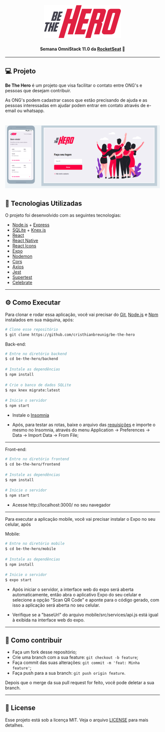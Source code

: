 <h1 align="center">
    <img alt="Be The Hero" title="Be The Hero" src=".github/logo.svg" width="250px" />
</h1>

<h4 align="center">
	Semana OmniStack 11.0 da <a href="https://rocketseat.com.br/">RocketSeat</a> 🚀
</h4>

---

## 💻 Projeto

**Be The Hero** é um projeto que visa facilitar o contato entre ONG's e pessoas que desejam contribuir.

As ONG's podem cadastrar casos que estão precisando de ajuda e as pessoas interessadas em ajudar podem entrar em contato através de e-email ou whatsapp.

<h1 align="center">
  <img alt="Tela de Login" title="Tela de Login" src=".github/projeto.png"/>
</h1>

## 🚀 Tecnologias Utilizadas

O projeto foi desenvolvido com as seguintes tecnologias:

- [Node.js](https://nodejs.org) + [Express](https://expressjs.com/)
- [SQLite](https://www.sqlite.org/index.html) + [Knex.js](http://knexjs.org/)
- [React](https://reactjs.org)
- [React Native](https://reactnative.dev/)
- [React Icons](https://www.npmjs.com/package/react-icons)
- [Expo](https://expo.io/)
- [Nodemon](https://www.npmjs.com/package/nodemon)
- [Cors](https://www.npmjs.com/package/cors)
- [Axios](https://github.com/axios/axios)
- [Jest](https://jestjs.io)
- [Supertest](https://www.npmjs.com/package/supertest)
- [Celebrate](https://www.npmjs.com/package/celebrate)

---

## ⚙️ Como Executar 

Para clonar e rodar essa aplicação, você vai precisar do [Git](https://git-scm.com), [Node.js](https://nodejs.org) e [Npm](https://www.npmjs.com/) instalados em sua máquina, após:

```bash
# Clone esse repositório
$ git clone https://github.com/cristhianbreunig/be-the-hero
```

Back-end:
```bash
# Entre no diretório backend
$ cd be-the-hero/backend

# Instale as dependências
$ npm install

# Crie o banco de dados SQLite
$ npx knex migrate:latest 

# Inicie o servidor
$ npm start
```

* Instale o [Insomnia](https://insomnia.rest/download/)

* Após, para testar as rotas, baixe o arquivo das <a href=".github/requisicoes_insomnia.json">requisições</a> e importe o mesmo no Insomnia, através do menu Application -> Preferences -> Data -> Import Data -> From File;

---

Front-end:
```bash
# Entre no diretório frontend
$ cd be-the-hero/frontend

# Instale as dependências
$ npm install

# Inicie o servidor
$ npm start
```
* Acesse http://localhost:3000/ no seu navegador

---

Para executar a aplicação mobile, você vai precisar instalar o Expo no seu celular, após

Mobile:
```bash
# Entre no diretório mobile
$ cd be-the-hero/mobile

# Instale as dependências
$ npm install

# Inicie o servidor
$ expo start
```
* Após iniciar o servidor, a interface web do expo será aberta automaticamente, então abra o aplicativo Expo do seu celular e selecione a opção "Scan QR Code" e aponte para o código gerado, com isso a aplicação será aberta no seu celular.

* Verifique se a "baseUrl" do arquivo mobile/src/services/api.js está igual à exibida na interface web do expo.

---

## 🤔 Como contribuir

- Faça um fork desse repositório;
- Crie uma branch com a sua feature: `git checkout -b feature`;
- Faça commit das suas alterações: `git commit -m 'feat: Minha feature'`;
- Faça push para a sua branch: `git push origin feature`.

Depois que o merge da sua pull request for feito, você pode deletar a sua branch.


---

## :memo: License

Esse projeto está sob a licença MIT. Veja o arquivo [LICENSE](LICENSE.md) para mais detalhes.


